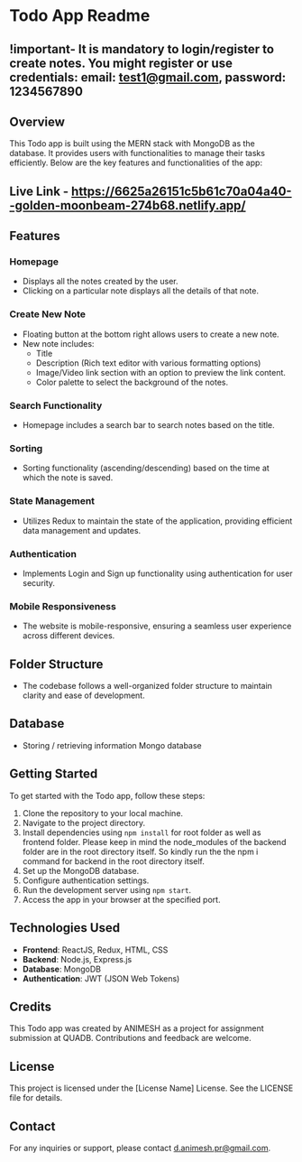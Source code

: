 # Todo App Readme

## !important- It is mandatory to login/register to create notes. You might register or use credentials: email: test1@gmail.com, password: 1234567890

## Overview
This Todo app is built using the MERN stack with MongoDB as the database. It provides users with functionalities to manage their tasks efficiently. Below are the key features and functionalities of the app:

## Live Link - https://6625a26151c5b61c70a04a40--golden-moonbeam-274b68.netlify.app/
## Features

### Homepage
- Displays all the notes created by the user.
- Clicking on a particular note displays all the details of that note.

### Create New Note
- Floating button at the bottom right allows users to create a new note.
- New note includes:
  - Title
  - Description (Rich text editor with various formatting options)
  - Image/Video link section with an option to preview the link content.
  - Color palette to select the background of the notes.

### Search Functionality
- Homepage includes a search bar to search notes based on the title.

### Sorting
- Sorting functionality (ascending/descending) based on the time at which the note is saved.

### State Management
- Utilizes Redux to maintain the state of the application, providing efficient data management and updates.

### Authentication
- Implements Login and Sign up functionality using authentication for user security.

### Mobile Responsiveness
- The website is mobile-responsive, ensuring a seamless user experience across different devices.

## Folder Structure
- The codebase follows a well-organized folder structure to maintain clarity and ease of development.
  
## Database 
- Storing / retrieving information Mongo database


## Getting Started
To get started with the Todo app, follow these steps:

1. Clone the repository to your local machine.
2. Navigate to the project directory.
3. Install dependencies using `npm install` for root folder as well as frontend folder. Please keep in mind the node_modules of the backend folder are in the root directory itself. So kindly run the the npm i command for backend in the root directory itself.
4. Set up the MongoDB database.
5. Configure authentication settings.
6. Run the development server using `npm start`.
7. Access the app in your browser at the specified port.

## Technologies Used
- **Frontend**: ReactJS, Redux, HTML, CSS
- **Backend**: Node.js, Express.js
- **Database**: MongoDB
- **Authentication**: JWT (JSON Web Tokens)

## Credits
This Todo app was created by ANIMESH as a project for assignment submission at QUADB. Contributions and feedback are welcome.

## License
This project is licensed under the [License Name] License. See the LICENSE file for details.

## Contact
For any inquiries or support, please contact d.animesh.pr@gmail.com.
